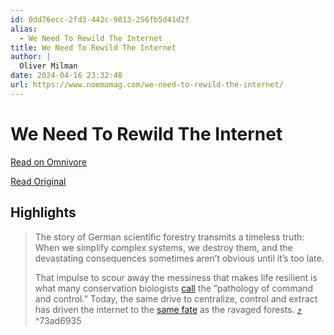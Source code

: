 ```yaml
---
id: 0dd76ecc-2fd3-442c-9813-256fb5d41d2f
alias:
  - We Need To Rewild The Internet
title: We Need To Rewild The Internet
author: |
  Oliver Milman
date: 2024-04-16 23:32:48
url: https://www.noemamag.com/we-need-to-rewild-the-internet/
---
```


# We Need To Rewild The Internet

[Read on Omnivore](https://omnivore.app/me/https-www-noemamag-com-we-need-to-rewild-the-internet-18ee90a84cf)

[Read Original](https://www.noemamag.com/we-need-to-rewild-the-internet/)

## Highlights

> The story of German scientific forestry transmits a timeless truth: When we simplify complex systems, we destroy them, and the devastating consequences sometimes aren’t obvious until it’s too late.
> 
> That impulse to scour away the messiness that makes life resilient is what many conservation biologists [call](https://www.jstor.org/stable/2386849) the “pathology of command and control.” Today, the same drive to centralize, control and extract has driven the internet to the [same fate](https://www.nytimes.com/2023/12/21/opinion/internet-aging-gen-z.html) as the ravaged forests. [⤴️](https://omnivore.app/me/https-www-noemamag-com-we-need-to-rewild-the-internet-18ee90a84cf#73ad6935-547c-4fd4-af0e-5f3f5d22c477)  ^73ad6935

